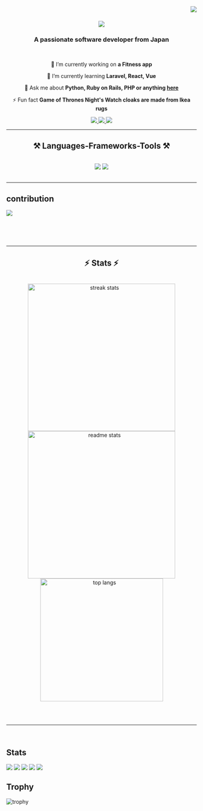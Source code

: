 <img align="right" src="https://visitor-badge.laobi.icu/badge?page_id=Murasso.Murasso" />

<h1 align="center">
    <img src="https://readme-typing-svg.herokuapp.com/?font=Righteous&size=35&center=true&vCenter=true&width=500&height=70&duration=4000&lines=Hi+There!+👋;+I'm+So+Murakami!;" />
</h1>

<h3 align="center">A passionate software developer from Japan</h3>

<br/>

<div align="center">
 
 🔭 I’m currently working on **a Fitness app**
 
 🌱 I’m currently learning **Laravel, React, Vue**

💬 Ask me about **Python, Ruby on Rails, PHP or anything [here](https://github.com/Murasso/Murasso/issues)**

⚡ Fun fact **Game of Thrones Night's Watch cloaks are made from Ikea rugs**

 </div>
 
<div align="center"> 
  <a href="mailto:sou04136@gmail.com">
    <img src="https://img.shields.io/badge/Gmail-333333?style=for-the-badge&logo=gmail&logoColor=red" />
  </a>
  <a href="https://www.linkedin.com/in/so-murakami-156974249/" target="_blank">
    <img src="https://img.shields.io/badge/LinkedIn-0077B5?style=for-the-badge&logo=linkedin&logoColor=white" target="_blank" />
  </a>
  <a href="https://github.com/Murasso" target="_blank">
     <img src="https://img.shields.io/badge/Portfolio-FF5722?style=for-the-badge&logo=todoist&logoColor=white" target="_blank" /> <!-- sqlite, safari, google-chrome are other good icon options -->
  </a>
</div>

 <hr/>
 
<h2 align="center">⚒️ Languages-Frameworks-Tools ⚒️</h2>
<br/>
<div align="center">
    <img src="https://skillicons.dev/icons?i=react,vue,bootstrap,mui,html,css,vscode,github,tailwind,git,r" />
    <img src="https://skillicons.dev/icons?i=nodejs,python,javascript,typescript,php,django,c,java,nextjs,mysql,flask" /><br>
</div>

<br/>
<hr/>

## contribution
![](https://raw.githubusercontent.com/Murasso/Mursso/output/github-contribution-grid-snake.svg)

  
  <br/><br/><br/>


<hr/>

<h2 align="center">⚡ Stats ⚡</h2>
<br>
<div align=center>
  <img width=390 src="https://github-readme-streak-stats-salesp07.vercel.app/?user=salesp07&count_private=true&theme=react&border_radius=10" alt="streak stats"/>
  <img width=390 src="https://github-readme-stats-salesp07.vercel.app/api?username=salesp07&count_private=true&show_icons=true&theme=react&rank_icon=github&border_radius=10" alt="readme stats" />
  <br/>
  <img width=325 align="center" src="https://github-readme-stats-salesp07.vercel.app/api/top-langs/?username=salesp07&hide=HTML&langs_count=8&layout=compact&theme=react&border_radius=10&size_weight=0.5&count_weight=0.5&exclude_repo=github-readme-stats" alt="top langs" />
</div>

<br/><br/>

<hr/>

<br/>

## Stats
![](http://github-profile-summary-cards.vercel.app/api/cards/profile-details?username=Murasso&theme=gruvbox)
![](http://github-profile-summary-cards.vercel.app/api/cards/repos-per-language?username=Murasso&theme=gruvbox)
![](http://github-profile-summary-cards.vercel.app/api/cards/most-commit-language?username=Murasso&theme=gruvbox)
![](http://github-profile-summary-cards.vercel.app/api/cards/stats?username=Murasso&theme=gruvbox)
![](http://github-profile-summary-cards.vercel.app/api/cards/productive-time?username=Murasso&theme=gruvbox&utcOffset=9)

## Trophy
![trophy](https://github-profile-trophy.vercel.app/?username=Murasso&theme=gruvbox)


<br/>

